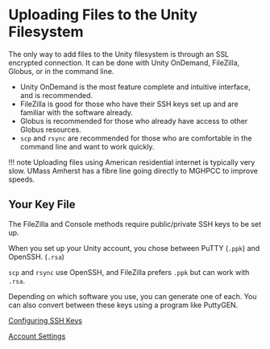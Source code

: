 # Uploading Files to the Unity Filesystem
The only way to add files to the Unity filesystem is through an SSL encrypted connection. It can be done with Unity OnDemand, FileZilla, Globus, or in the command line.

* Unity OnDemand is the most feature complete and intuitive interface, and is recommended.
* FileZilla is good for those who have their SSH keys set up and are familiar with the software already.
* Globus is recommended for those who already have access to other Globus resources.
* `scp` and `rsync` are recommended for those who are comfortable in the command line and want to work quickly.

!!! note
    Uploading files using American residential internet is typically very slow.
    UMass Amherst has a fibre line going directly to MGHPCC to improve speeds.

## Your Key File ##
The FileZilla and Console methods require public/private SSH keys to be set up.

When you set up your Unity account, you chose between PuTTY (`.ppk`) and OpenSSH. (`.rsa`)

`scp` and `rsync` use OpenSSH, and FileZilla prefers `.ppk` but can work with `.rsa`.

Depending on which software you use, you can generate one of each. You can also convert between these keys using a program like PuttyGEN.

[Configuring SSH Keys](../connecting/ssh.md)

[Account Settings](https://unity.rc.umass.edu/panel/account.php)
